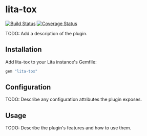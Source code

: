 # lita-tox

[![Build Status](https://travis-ci.org/braiden-vasco/lita-tox.png?branch=master)](https://travis-ci.org/braiden-vasco/lita-tox)
[![Coverage Status](https://coveralls.io/repos/braiden-vasco/lita-tox/badge.png)](https://coveralls.io/r/braiden-vasco/lita-tox)

TODO: Add a description of the plugin.

## Installation

Add lita-tox to your Lita instance's Gemfile:

``` ruby
gem "lita-tox"
```

## Configuration

TODO: Describe any configuration attributes the plugin exposes.

## Usage

TODO: Describe the plugin's features and how to use them.
